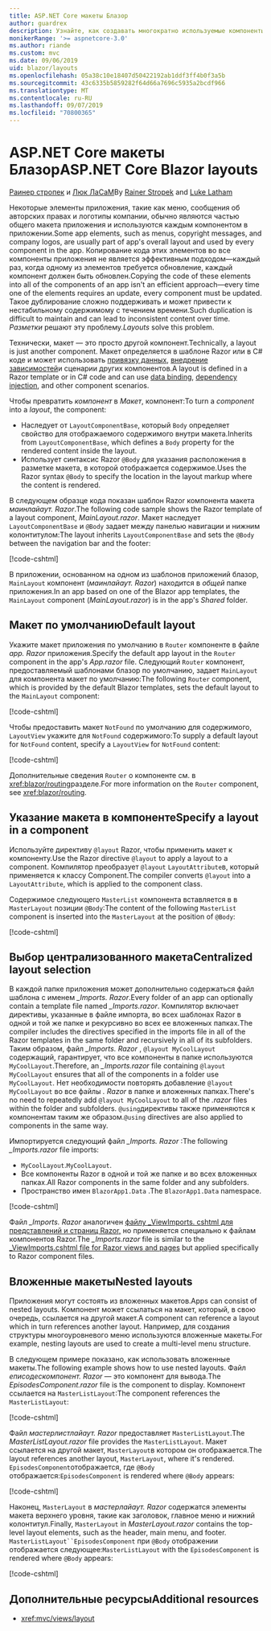 ```yaml
---
title: ASP.NET Core макеты Блазор
author: guardrex
description: Узнайте, как создавать многократно используемые компоненты макета для приложений Блазор.
monikerRange: '>= aspnetcore-3.0'
ms.author: riande
ms.custom: mvc
ms.date: 09/06/2019
uid: blazor/layouts
ms.openlocfilehash: 05a38c10e18407d50422192ab1ddf3ff4b0f3a5b
ms.sourcegitcommit: 43c6335b5859282f64d66a7696c5935a2bcdf966
ms.translationtype: MT
ms.contentlocale: ru-RU
ms.lasthandoff: 09/07/2019
ms.locfileid: "70800365"
---
```

# <a name="aspnet-core-blazor-layouts"></a><span data-ttu-id="6ee94-103">ASP.NET Core макеты Блазор</span><span class="sxs-lookup"><span data-stu-id="6ee94-103">ASP.NET Core Blazor layouts</span></span>

<span data-ttu-id="6ee94-104">[Раинер стропек](https://www.timecockpit.com) и [Люк ЛаСаМ](https://github.com/guardrex)</span><span class="sxs-lookup"><span data-stu-id="6ee94-104">By [Rainer Stropek](https://www.timecockpit.com) and [Luke Latham](https://github.com/guardrex)</span></span>

<span data-ttu-id="6ee94-105">Некоторые элементы приложения, такие как меню, сообщения об авторских правах и логотипы компании, обычно являются частью общего макета приложения и используются каждым компонентом в приложении.</span><span class="sxs-lookup"><span data-stu-id="6ee94-105">Some app elements, such as menus, copyright messages, and company logos, are usually part of app's overall layout and used by every component in the app.</span></span> <span data-ttu-id="6ee94-106">Копирование кода этих элементов во все компоненты приложения не является эффективным подходом&mdash;каждый раз, когда одному из элементов требуется обновление, каждый компонент должен быть обновлен.</span><span class="sxs-lookup"><span data-stu-id="6ee94-106">Copying the code of these elements into all of the components of an app isn't an efficient approach&mdash;every time one of the elements requires an update, every component must be updated.</span></span> <span data-ttu-id="6ee94-107">Такое дублирование сложно поддерживать и может привести к нестабильному содержимому с течением времени.</span><span class="sxs-lookup"><span data-stu-id="6ee94-107">Such duplication is difficult to maintain and can lead to inconsistent content over time.</span></span> <span data-ttu-id="6ee94-108">*Разметки* решают эту проблему.</span><span class="sxs-lookup"><span data-stu-id="6ee94-108">*Layouts* solve this problem.</span></span>

<span data-ttu-id="6ee94-109">Технически, макет — это просто другой компонент.</span><span class="sxs-lookup"><span data-stu-id="6ee94-109">Technically, a layout is just another component.</span></span> <span data-ttu-id="6ee94-110">Макет определяется в шаблоне Razor или в C# коде и может использовать [привязку данных](xref:blazor/components#data-binding), [внедрение зависимостей](xref:blazor/dependency-injection)и сценарии других компонентов.</span><span class="sxs-lookup"><span data-stu-id="6ee94-110">A layout is defined in a Razor template or in C# code and can use [data binding](xref:blazor/components#data-binding), [dependency injection](xref:blazor/dependency-injection), and other component scenarios.</span></span>

<span data-ttu-id="6ee94-111">Чтобы превратить *компонент* в *Макет*, компонент:</span><span class="sxs-lookup"><span data-stu-id="6ee94-111">To turn a *component* into a *layout*, the component:</span></span>

* <span data-ttu-id="6ee94-112">Наследует от `LayoutComponentBase`, который `Body` определяет свойство для отображаемого содержимого внутри макета.</span><span class="sxs-lookup"><span data-stu-id="6ee94-112">Inherits from `LayoutComponentBase`, which defines a `Body` property for the rendered content inside the layout.</span></span>
* <span data-ttu-id="6ee94-113">Использует синтаксис Razor `@Body` для указания расположения в разметке макета, в которой отображается содержимое.</span><span class="sxs-lookup"><span data-stu-id="6ee94-113">Uses the Razor syntax `@Body` to specify the location in the layout markup where the content is rendered.</span></span>

<span data-ttu-id="6ee94-114">В следующем образце кода показан шаблон Razor компонента макета *маинлайаут. Razor*.</span><span class="sxs-lookup"><span data-stu-id="6ee94-114">The following code sample shows the Razor template of a layout component, *MainLayout.razor*.</span></span> <span data-ttu-id="6ee94-115">Макет наследует `LayoutComponentBase` и `@Body` задает между панелью навигации и нижним колонтитулом:</span><span class="sxs-lookup"><span data-stu-id="6ee94-115">The layout inherits `LayoutComponentBase` and sets the `@Body` between the navigation bar and the footer:</span></span>

[!code-cshtml[](layouts/sample_snapshot/3.x/MainLayout.razor?highlight=1,13)]

<span data-ttu-id="6ee94-116">В приложении, основанном на одном из шаблонов приложений блазор, `MainLayout` компонент (*маинлайаут. Razor*) находится в *общей* папке приложения.</span><span class="sxs-lookup"><span data-stu-id="6ee94-116">In an app based on one of the Blazor app templates, the `MainLayout` component (*MainLayout.razor*) is in the app's *Shared* folder.</span></span>

## <a name="default-layout"></a><span data-ttu-id="6ee94-117">Макет по умолчанию</span><span class="sxs-lookup"><span data-stu-id="6ee94-117">Default layout</span></span>

<span data-ttu-id="6ee94-118">Укажите макет приложения по умолчанию в `Router` компоненте в файле *app. Razor* приложения.</span><span class="sxs-lookup"><span data-stu-id="6ee94-118">Specify the default app layout in the `Router` component in the app's *App.razor* file.</span></span> <span data-ttu-id="6ee94-119">Следующий `Router` компонент, предоставляемый шаблонами блазор по умолчанию, задает `MainLayout` для компонента макет по умолчанию:</span><span class="sxs-lookup"><span data-stu-id="6ee94-119">The following `Router` component, which is provided by the default Blazor templates, sets the default layout to the `MainLayout` component:</span></span>

[!code-cshtml[](layouts/sample_snapshot/3.x/App1.razor?highlight=3)]

<span data-ttu-id="6ee94-120">Чтобы предоставить макет `NotFound` по умолчанию для содержимого, `LayoutView` укажите для `NotFound` содержимого:</span><span class="sxs-lookup"><span data-stu-id="6ee94-120">To supply a default layout for `NotFound` content, specify a `LayoutView` for `NotFound` content:</span></span>

[!code-cshtml[](layouts/sample_snapshot/3.x/App2.razor?highlight=6-9)]

<span data-ttu-id="6ee94-121">Дополнительные сведения `Router` о компоненте см. в <xref:blazor/routing>разделе.</span><span class="sxs-lookup"><span data-stu-id="6ee94-121">For more information on the `Router` component, see <xref:blazor/routing>.</span></span>

## <a name="specify-a-layout-in-a-component"></a><span data-ttu-id="6ee94-122">Указание макета в компоненте</span><span class="sxs-lookup"><span data-stu-id="6ee94-122">Specify a layout in a component</span></span>

<span data-ttu-id="6ee94-123">Используйте директиву `@layout` Razor, чтобы применить макет к компоненту.</span><span class="sxs-lookup"><span data-stu-id="6ee94-123">Use the Razor directive `@layout` to apply a layout to a component.</span></span> <span data-ttu-id="6ee94-124">Компилятор преобразует `@layout` `LayoutAttribute`в, который применяется к классу Component.</span><span class="sxs-lookup"><span data-stu-id="6ee94-124">The compiler converts `@layout` into a `LayoutAttribute`, which is applied to the component class.</span></span>

<span data-ttu-id="6ee94-125">Содержимое следующего `MasterList` компонента вставляется в в `MasterLayout` позиции `@Body`:</span><span class="sxs-lookup"><span data-stu-id="6ee94-125">The content of the following `MasterList` component is inserted into the `MasterLayout` at the position of `@Body`:</span></span>

[!code-cshtml[](layouts/sample_snapshot/3.x/MasterList.razor?highlight=1)]

## <a name="centralized-layout-selection"></a><span data-ttu-id="6ee94-126">Выбор централизованного макета</span><span class="sxs-lookup"><span data-stu-id="6ee94-126">Centralized layout selection</span></span>

<span data-ttu-id="6ee94-127">В каждой папке приложения может дополнительно содержаться файл шаблона с именем *_Imports. Razor*.</span><span class="sxs-lookup"><span data-stu-id="6ee94-127">Every folder of an app can optionally contain a template file named *_Imports.razor*.</span></span> <span data-ttu-id="6ee94-128">Компилятор включает директивы, указанные в файле импорта, во всех шаблонах Razor в одной и той же папке и рекурсивно во всех ее вложенных папках.</span><span class="sxs-lookup"><span data-stu-id="6ee94-128">The compiler includes the directives specified in the imports file in all of the Razor templates in the same folder and recursively in all of its subfolders.</span></span> <span data-ttu-id="6ee94-129">Таким образом, файл *_Imports. Razor* , `@layout MyCoolLayout` содержащий, гарантирует, что все компоненты в папке используются `MyCoolLayout`.</span><span class="sxs-lookup"><span data-stu-id="6ee94-129">Therefore, an *_Imports.razor* file containing `@layout MyCoolLayout` ensures that all of the components in a folder use `MyCoolLayout`.</span></span> <span data-ttu-id="6ee94-130">Нет необходимости повторять добавление `@layout MyCoolLayout` во все файлы *. Razor* в папке и вложенных папках.</span><span class="sxs-lookup"><span data-stu-id="6ee94-130">There's no need to repeatedly add `@layout MyCoolLayout` to all of the *.razor* files within the folder and subfolders.</span></span> <span data-ttu-id="6ee94-131">`@using`директивы также применяются к компонентам таким же образом.</span><span class="sxs-lookup"><span data-stu-id="6ee94-131">`@using` directives are also applied to components in the same way.</span></span>

<span data-ttu-id="6ee94-132">Импортируется следующий файл *_Imports. Razor* :</span><span class="sxs-lookup"><span data-stu-id="6ee94-132">The following *_Imports.razor* file imports:</span></span>

* <span data-ttu-id="6ee94-133">`MyCoolLayout`.</span><span class="sxs-lookup"><span data-stu-id="6ee94-133">`MyCoolLayout`.</span></span>
* <span data-ttu-id="6ee94-134">Все компоненты Razor в одной и той же папке и во всех вложенных папках.</span><span class="sxs-lookup"><span data-stu-id="6ee94-134">All Razor components in the same folder and any subfolders.</span></span>
* <span data-ttu-id="6ee94-135">Пространство имен `BlazorApp1.Data` .</span><span class="sxs-lookup"><span data-stu-id="6ee94-135">The `BlazorApp1.Data` namespace.</span></span>
 
[!code-cshtml[](layouts/sample_snapshot/3.x/_Imports.razor)]

<span data-ttu-id="6ee94-136">Файл *_Imports. Razor* аналогичен [файлу _ViewImports. cshtml для представлений и страниц Razor,](xref:mvc/views/layout#importing-shared-directives) но применяется специально к файлам компонентов Razor.</span><span class="sxs-lookup"><span data-stu-id="6ee94-136">The *_Imports.razor* file is similar to the [_ViewImports.cshtml file for Razor views and pages](xref:mvc/views/layout#importing-shared-directives) but applied specifically to Razor component files.</span></span>

## <a name="nested-layouts"></a><span data-ttu-id="6ee94-137">Вложенные макеты</span><span class="sxs-lookup"><span data-stu-id="6ee94-137">Nested layouts</span></span>

<span data-ttu-id="6ee94-138">Приложения могут состоять из вложенных макетов.</span><span class="sxs-lookup"><span data-stu-id="6ee94-138">Apps can consist of nested layouts.</span></span> <span data-ttu-id="6ee94-139">Компонент может ссылаться на макет, который, в свою очередь, ссылается на другой макет.</span><span class="sxs-lookup"><span data-stu-id="6ee94-139">A component can reference a layout which in turn references another layout.</span></span> <span data-ttu-id="6ee94-140">Например, для создания структуры многоуровневого меню используются вложенные макеты.</span><span class="sxs-lookup"><span data-stu-id="6ee94-140">For example, nesting layouts are used to create a multi-level menu structure.</span></span>

<span data-ttu-id="6ee94-141">В следующем примере показано, как использовать вложенные макеты.</span><span class="sxs-lookup"><span data-stu-id="6ee94-141">The following example shows how to use nested layouts.</span></span> <span data-ttu-id="6ee94-142">Файл *еписодескомпонент. Razor* — это компонент для вывода.</span><span class="sxs-lookup"><span data-stu-id="6ee94-142">The *EpisodesComponent.razor* file is the component to display.</span></span> <span data-ttu-id="6ee94-143">Компонент ссылается на `MasterListLayout`:</span><span class="sxs-lookup"><span data-stu-id="6ee94-143">The component references the `MasterListLayout`:</span></span>

[!code-cshtml[](layouts/sample_snapshot/3.x/EpisodesComponent.razor?highlight=1)]

<span data-ttu-id="6ee94-144">Файл *мастерлистлайаут. Razor* предоставляет `MasterListLayout`.</span><span class="sxs-lookup"><span data-stu-id="6ee94-144">The *MasterListLayout.razor* file provides the `MasterListLayout`.</span></span> <span data-ttu-id="6ee94-145">Макет ссылается на другой макет, `MasterLayout`в котором он отображается.</span><span class="sxs-lookup"><span data-stu-id="6ee94-145">The layout references another layout, `MasterLayout`, where it's rendered.</span></span> <span data-ttu-id="6ee94-146">`EpisodesComponent`отображается, где `@Body` отображается:</span><span class="sxs-lookup"><span data-stu-id="6ee94-146">`EpisodesComponent` is rendered where `@Body` appears:</span></span>

[!code-cshtml[](layouts/sample_snapshot/3.x/MasterListLayout.razor?highlight=1,9)]

<span data-ttu-id="6ee94-147">Наконец, `MasterLayout` в *мастерлайаут. Razor* содержатся элементы макета верхнего уровня, такие как заголовок, главное меню и нижний колонтитул.</span><span class="sxs-lookup"><span data-stu-id="6ee94-147">Finally, `MasterLayout` in *MasterLayout.razor* contains the top-level layout elements, such as the header, main menu, and footer.</span></span> <span data-ttu-id="6ee94-148">`MasterListLayout``EpisodesComponent` при `@Body` отображении отображается следующее:</span><span class="sxs-lookup"><span data-stu-id="6ee94-148">`MasterListLayout` with the `EpisodesComponent` is rendered where `@Body` appears:</span></span>

[!code-cshtml[](layouts/sample_snapshot/3.x/MasterLayout.razor?highlight=6)]

## <a name="additional-resources"></a><span data-ttu-id="6ee94-149">Дополнительные ресурсы</span><span class="sxs-lookup"><span data-stu-id="6ee94-149">Additional resources</span></span>

* <xref:mvc/views/layout>
